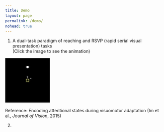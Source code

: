 ```yaml
---
title: Demo
layout: page
permalink: /demo/
nohead: true
---
```


1. A dual-task paradigm of reaching and RSVP (rapid serial visual presentation) tasks<br />
(Click the image to see the animation)

  [![Demo flash](https://github.com/heeyeon-im/heeyeon-im.github.io/blob/master/images/Flash_logo.jpg)](../Flash.gif)
   
   Reference: Encoding attentional states during visuomotor adaptation (Im et al., _Journal of Vision_, 2015)

2. 




